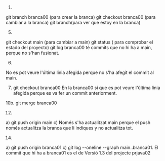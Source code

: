 1.
git branch branca00 (para crear la branca)
git checkout branca00 (para cambiar a la branca)
git branch(para ver que estoy en la branca)

5.
git checkout main (para cambiar a main)
git status ( para comprobar el estado del proyecto)
git log
branca00 té commits que no hi ha a main, perque no s'han fusionat.

6.
No es pot veure l'última linia afegida perque no s'ha afegit el commit al main.

7. git checkout branca00 
En la branca00 si que es pot veure l'última linia afegida perque es va fer un commit anteriorment.

10b.
git merge branca00

12.
a) git push origin main
c) Només s'ha actualitzat main perque el push només actualitza la branca que li indiques y no actualitza tot.

14.
a) git push origin branca01
c) git log --oneline --graph main..branca01. El commit que hi ha a branca01 es el de Versió 1.3 del projecte prjava02

